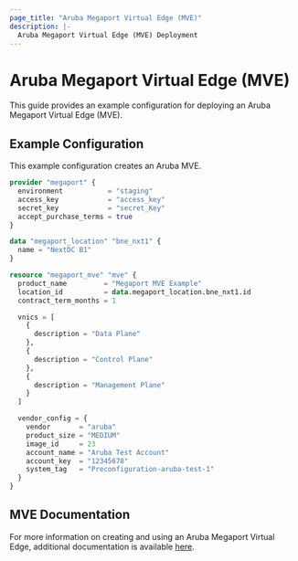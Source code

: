 ```yaml
---
page_title: "Aruba Megaport Virtual Edge (MVE)"
description: |-
  Aruba Megaport Virtual Edge (MVE) Deployment
---
```


# Aruba Megaport Virtual Edge (MVE)

This guide provides an example configuration for deploying an Aruba Megaport Virtual Edge (MVE).

## Example Configuration

This example configuration creates an Aruba MVE.

```terraform
provider "megaport" {
  environment           = "staging"
  access_key            = "access_key"
  secret_key            = "secret_Key"
  accept_purchase_terms = true
}

data "megaport_location" "bne_nxt1" {
  name = "NextDC B1"
}

resource "megaport_mve" "mve" {
  product_name         = "Megaport MVE Example"
  location_id          = data.megaport_location.bne_nxt1.id
  contract_term_months = 1

  vnics = [
    {
      description = "Data Plane"
    },
    {
      description = "Control Plane"
    },
    {
      description = "Management Plane"
    }
  ]

  vendor_config = {
    vendor       = "aruba"
    product_size = "MEDIUM"
    image_id     = 23
    account_name = "Aruba Test Account"
    account_key  = "12345678"
    system_tag   = "Preconfiguration-aruba-test-1"
  }
}
```

## MVE Documentation

For more information on creating and using an Aruba Megaport Virtual Edge, additional documentation is available [here](https://docs.megaport.com/mve/).